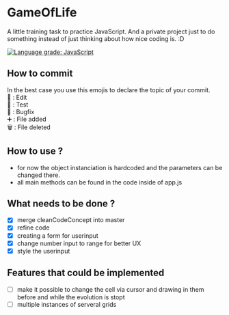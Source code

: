 # GameOfLife
A little training task to practice JavaScript.
And a private project just to do something instead of just thinking about how nice coding is. :D

[![Language grade: JavaScript](https://img.shields.io/lgtm/grade/javascript/g/LineageFalcon/GameOfLife.svg?logo=lgtm&logoWidth=18)](https://lgtm.com/projects/g/LineageFalcon/GameOfLife/context:javascript)

## How to commit

In the best case you use this emojis to declare the topic of your commit.</br>
📝 : Edit</br>
🔧 : Test</br>
🐞 : Bugfix</br>
➕ : File added</br>
🗑️ : File deleted</br>

## How to use ? 
- for now the object instanciation is hardcoded and the parameters can be changed there.
- all main methods can be found in the code inside of app.js

## What needs to be done ?
- [X] merge cleanCodeConcept into master
- [X] refine code
- [X] creating a form for userinput
- [x] change number input to range for better UX
- [X] style the userinput

## Features that could be implemented
- [ ] make it possible to change the cell via cursor and drawing in them before and while the evolution is stopt
- [ ] multiple instances of serveral grids
